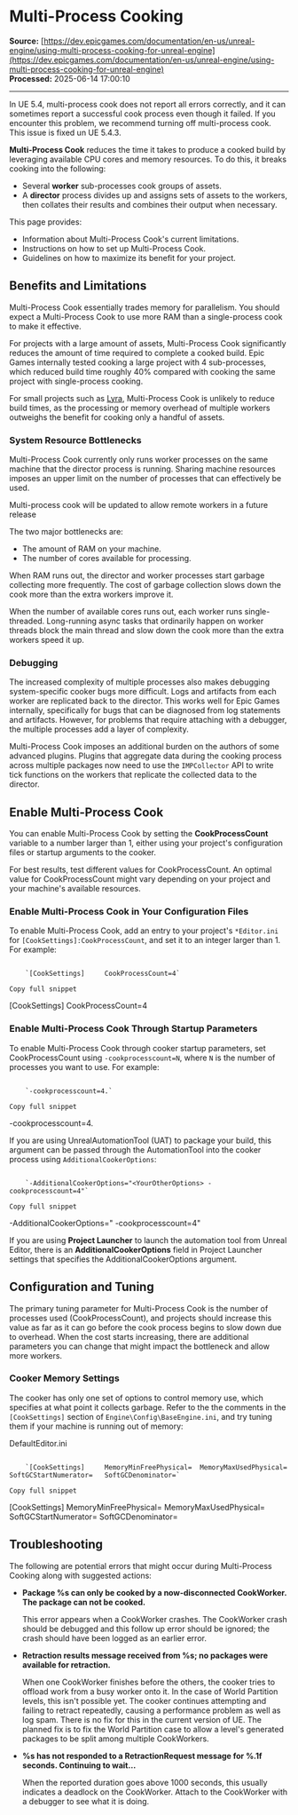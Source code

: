 # Multi-Process Cooking

**Source:** [https://dev.epicgames.com/documentation/en-us/unreal-engine/using-multi-process-cooking-for-unreal-engine](https://dev.epicgames.com/documentation/en-us/unreal-engine/using-multi-process-cooking-for-unreal-engine)  
**Processed:** 2025-06-14 17:00:10

---

In UE 5.4, multi-process cook does not report all errors correctly, and it can sometimes report a successful cook process even though it failed. If you encounter this problem, we recommend turning off multi-process cook. This issue is fixed un UE 5.4.3.

**Multi-Process Cook** reduces the time it takes to produce a cooked build by leveraging available CPU cores and memory resources. To do this, it breaks cooking into the following:

-   Several **worker** sub-processes cook groups of assets.
-   A **director** process divides up and assigns sets of assets to the workers, then collates their results and combines their output when necessary.

This page provides:

-   Information about Multi-Process Cook's current limitations.
-   Instructions on how to set up Multi-Process Cook.
-   Guidelines on how to maximize its benefit for your project.

## Benefits and Limitations

Multi-Process Cook essentially trades memory for parallelism. You should expect a Multi-Process Cook to use more RAM than a single-process cook to make it effective.

For projects with a large amount of assets, Multi-Process Cook significantly reduces the amount of time required to complete a cooked build. Epic Games internally tested cooking a large project with 4 sub-processes, which reduced build time roughly 40% compared with cooking the same project with single-process cooking.

For small projects such as [Lyra](/documentation/en-us/unreal-engine/lyra-sample-game-in-unreal-engine), Multi-Process Cook is unlikely to reduce build times, as the processing or memory overhead of multiple workers outweighs the benefit for cooking only a handful of assets.

### System Resource Bottlenecks

Multi-Process Cook currently only runs worker processes on the same machine that the director process is running. Sharing machine resources imposes an upper limit on the number of processes that can effectively be used.

Multi-process cook will be updated to allow remote workers in a future release

The two major bottlenecks are:

-   The amount of RAM on your machine.
-   The number of cores available for processing.

When RAM runs out, the director and worker processes start garbage collecting more frequently. The cost of garbage collection slows down the cook more than the extra workers improve it.

When the number of available cores runs out, each worker runs single-threaded. Long-running async tasks that ordinarily happen on worker threads block the main thread and slow down the cook more than the extra workers speed it up.

### Debugging

The increased complexity of multiple processes also makes debugging system-specific cooker bugs more difficult. Logs and artifacts from each worker are replicated back to the director. This works well for Epic Games internally, specifically for bugs that can be diagnosed from log statements and artifacts. However, for problems that require attaching with a debugger, the multiple processes add a layer of complexity.

Multi-Process Cook imposes an additional burden on the authors of some advanced plugins. Plugins that aggregate data during the cooking process across multiple packages now need to use the `IMPCollector` API to write tick functions on the workers that replicate the collected data to the director.

## Enable Multi-Process Cook

You can enable Multi-Process Cook by setting the **CookProcessCount** variable to a number larger than 1, either using your project's configuration files or startup arguments to the cooker.

For best results, test different values for CookProcessCount. An optimal value for CookProcessCount might vary depending on your project and your machine's available resources.

### Enable Multi-Process Cook in Your Configuration Files

To enable Multi-Process Cook, add an entry to your project's `*Editor.ini` for `[CookSettings]:CookProcessCount`, and set it to an integer larger than 1. For example:

```

	`[CookSettings]  	CookProcessCount=4`

Copy full snippet
```
\[CookSettings\] CookProcessCount=4

### Enable Multi-Process Cook Through Startup Parameters

To enable Multi-Process Cook through cooker startup parameters, set CookProcessCount using `-cookprocesscount=N`, where `N` is the number of processes you want to use. For example:

```

	`-cookprocesscount=4.`

Copy full snippet
```
\-cookprocesscount=4.

If you are using UnrealAutomationTool (UAT) to package your build, this argument can be passed through the AutomationTool into the cooker process using `AdditionalCookerOptions`:

```

	`-AdditionalCookerOptions="<YourOtherOptions> -cookprocesscount=4"`

Copy full snippet
```
\-AdditionalCookerOptions="<YourOtherOptions> -cookprocesscount=4"

If you are using **Project Launcher** to launch the automation tool from Unreal Editor, there is an **AdditionalCookerOptions** field in Project Launcher settings that specifies the AdditionalCookerOptions argument.

## Configuration and Tuning

The primary tuning parameter for Multi-Process Cook is the number of processes used (CookProcessCount), and projects should increase this value as far as it can go before the cook process begins to slow down due to overhead. When the cost starts increasing, there are additional parameters you can change that might impact the bottleneck and allow more workers.

### Cooker Memory Settings

The cooker has only one set of options to control memory use, which specifies at what point it collects garbage. Refer to the the comments in the `[CookSettings]` section of `Engine\Config\BaseEngine.ini`, and try tuning them if your machine is running out of memory:

DefaultEditor.ini

```

	`[CookSettings] 	MemoryMinFreePhysical= 	MemoryMaxUsedPhysical= 	SoftGCStartNumerator= 	SoftGCDenominator=`

Copy full snippet
```
\[CookSettings\] MemoryMinFreePhysical= MemoryMaxUsedPhysical= SoftGCStartNumerator= SoftGCDenominator=

## Troubleshooting

The following are potential errors that might occur during Multi-Process Cooking along with suggested actions:

-   **Package %s can only be cooked by a now-disconnected CookWorker. The package can not be cooked.**
    
    This error appears when a CookWorker crashes. The CookWorker crash should be debugged and this follow up error should be ignored; the crash should have been logged as an earlier error.
    
-   **Retraction results message received from %s; no packages were available for retraction.**
    
    When one CookWorker finishes before the others, the cooker tries to offload work from a busy worker onto it. In the case of World Partition levels, this isn't possible yet. The cooker continues attempting and failing to retract repeatedly, causing a performance problem as well as log spam. There is no fix for this in the current version of UE. The planned fix is to fix the World Partition case to allow a level's generated packages to be split among multiple CookWorkers.
    
-   **%s has not responded to a RetractionRequest message for %.1f seconds. Continuing to wait…**
    
    When the reported duration goes above 1000 seconds, this usually indicates a deadlock on the CookWorker. Attach to the CookWorker with a debugger to see what it is doing.